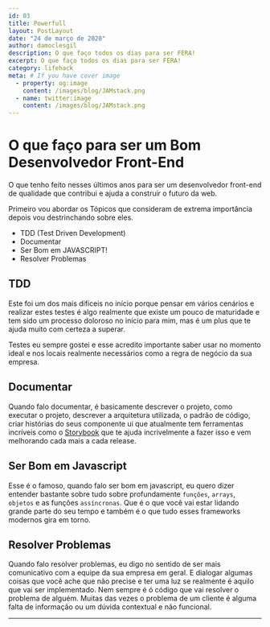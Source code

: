 ```yaml
---
id: 03
title: Powerfull
layout: PostLayout
date: "24 de março de 2020"
author: damoclesgil
description: O que faço todos os dias para ser FERA!
excerpt: O que faço todos os dias para ser FERA!
category: lifehack
meta: # If you have cover image
  - property: og:image
    content: /images/blog/JAMstack.png
  - name: twitter:image
    content: /images/blog/JAMstack.png
---
```


# O que faço para ser um Bom Desenvolvedor Front-End

O que tenho feito nesses últimos anos para ser um desenvolvedor front-end de qualidade que contribui e ajuda a construir o futuro da web.

Primeiro vou abordar os Tópicos que consideram de extrema importância depois vou destrinchando sobre eles.

- TDD (Test Driven Development)
- Documentar
- Ser Bom em JAVASCRIPT!
- Resolver Problemas

## TDD

Este foi um dos mais difíceis no início porque pensar em vários cenários e realizar estes testes é algo realmente que existe um pouco de maturidade e tem sido um processo doloroso no início para mim, mas é um plus que te ajuda muito com certeza a superar.

Testes eu sempre gostei e esse acredito importante saber usar no momento ideal e nos locais realmente necessários como a regra de negócio da sua empresa.

## Documentar

Quando falo documentar, é basicamente descrever o projeto, como executar o projeto, descrever a arquitetura utilizada, o padrão de código, criar histórias do seus componente ui que atualmente tem ferramentas incríveis como o [Storybook](https://storybook.js.org) que te ajuda incrivelmente a fazer isso e vem melhorando cada mais a cada release.

## Ser Bom em Javascript

Esse é o famoso, quando falo ser bom em javascript, eu quero dizer entender bastante sobre tudo sobre profundamente `funções`, `arrays`, `objetos` e as funções `assíncronas`. Que é o que você vai estar lidando grande parte do seu tempo e também é o que tudo esses frameworks modernos gira em torno.

## Resolver Problemas

Quando falo resolver problemas, eu digo no sentido de ser mais comunicativo com a equipe da sua empresa em geral. E dialogar algumas coisas que você ache que não precise e ter uma luz se realmente é aquilo que vai ser implementado.
Nem sempre é ó código que vai resolver o problema de alguém. Muitas das vezes o problema de um cliente é alguma falta de informação ou um dúvida contextual e não funcional.

---
